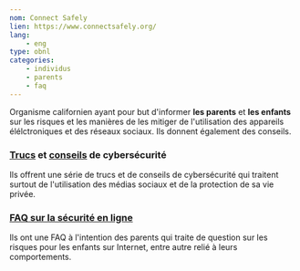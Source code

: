 ```yaml
---
nom: Connect Safely
lien: https://www.connectsafely.org/
lang:
    - eng
type: obnl
categories:
    - individus
    - parents
    - faq
---
```

Organisme californien ayant pour but d'informer **les parents** et **les enfants** sur les risques et les manières de les mitiger de l'utilisation des appareils élélctroniques et des réseaux sociaux. Ils donnent également des conseils.

### [Trucs](https://www.connectsafely.org/safety-tips/) et [conseils](https://www.connectsafely.org/category/safety-advice-articles/) de cybersécurité
Ils offrent une série de trucs et de conseils de cybersécurité qui traitent surtout de l'utilisation des médias sociaux et de la protection de sa vie privée.

### [FAQ sur la sécurité en ligne](https://www.connectsafely.org/online-safety-faq/)
Ils ont une FAQ à l'intention des parents qui traite de question sur les risques pour les enfants sur Internet, entre autre relié à leurs comportements.
